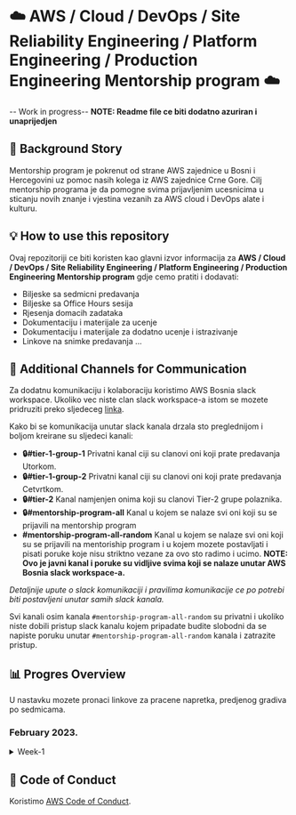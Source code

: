 # ☁️ AWS / Cloud / DevOps / Site Reliability Engineering / Platform Engineering / Production Engineering Mentorship program ☁️

-- Work in progress--
**NOTE: Readme file ce biti dodatno azuriran i unaprijedjen**
## 🧚 Background Story

Mentorship program je pokrenut od strane AWS zajednice u Bosni i Hercegovini uz pomoc nasih kolega iz AWS zajednice Crne Gore. 
Cilj mentorship programa je da pomogne svima prijavljenim ucesnicima u sticanju novih znanje i vjestina vezanih za AWS cloud i DevOps alate i kulturu. 


## 💡 How to use this repository

Ovaj repozitoriji ce biti koristen kao glavni izvor informacija za **AWS / Cloud / DevOps / Site Reliability Engineering / Platform Engineering / Production Engineering Mentorship program** gdje cemo pratiti i dodavati:

- Biljeske sa sedmicni predavanja
- Biljeske sa Office Hours sesija
- Rjesenja domacih zadataka
- Dokumentaciju i materijale za ucenje
- Dokumentaciju i materijale za dodatno ucenje i istrazivanje
- Linkove na snimke predavanja
...

## 💬 Additional Channels for Communication 
Za dodatnu komunikaciju i kolaboraciju koristimo AWS Bosnia slack workspace. Ukoliko vec niste clan slack workspace-a istom se mozete pridruziti preko sljedeceg [linka](https://join.slack.com/t/awsbih/shared_invite/zt-ad8kr3c7-mcFYB~s9SRdEjulMo141dw). 

Kako bi se komunikacija unutar slack kanala drzala sto preglednijom i boljom kreirane su sljedeci kanali:
- **🔒#tier-1-group-1** Privatni kanal ciji su clanovi oni koji prate predavanja Utorkom. 
- **🔒#tier-1-group-2** Privatni kanal ciji su clanovi oni koji prate predavanja Cetvrtkom. 
- **🔒#tier-2** Kanal namjenjen onima koji su clanovi Tier-2 grupe polaznika.
- **🔒#mentorship-program-all** Kanal u kojem se nalaze svi oni koji su se prijavili na mentorship program
- **#mentorship-program-all-random** Kanal u kojem se nalaze svi oni koji su se prijavili na mentoriship program i u kojem mozete postavljati i pisati poruke koje nisu striktno vezane za ovo sto radimo i ucimo. **NOTE: Ovo je javni kanal i poruke su vidljive svima koji se nalaze unutar AWS Bosnia slack workspace-a.** 

*Detaljnije upute o slack komunikaciji i pravilima komunikacije ce po potrebi biti postavljeni unutar samih slack kanala.*

Svi kanali osim kanala `#mentorship-program-all-random` su privatni i ukoliko niste dobili pristup slack kanalu kojem pripadate budite slobodni da se napiste poruku unutar `#mentorship-program-all-random` kanala i zatrazite pristup.
## 📊 Progres Overview
U nastavku mozete pronaci linkove za pracene napretka, predjenog gradiva po sedmicama.
### February 2023. 

<details>
  <summary>Week-1</summary>
  [00-class-notes](/february/week-1/00-class-notes.md)
</details>

## 🚨 Code of Conduct
Koristimo [AWS Code of Conduct](https://aws.amazon.com/codeofconduct/). 
